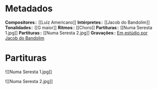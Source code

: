 # Metadados

**Compositores**:: [[Luiz Americano]]
**Intérpretes**:: [[Jacob do Bandolim]]
**Tonalidades**:: [[G maior]]
**Ritmos**:: [[Choro]]
**Partituras**:: [[Numa Seresta 1.jpg]]
**Partituras**:: [[Numa Seresta 2.jpg]]
**Gravações**:: [Em estúdio por Jacob do Bandolim](https://www.youtube.com/watch?v=fNas92szNp4&ab_channel=JacobdoBandolim-Topic)

# Partituras

![[Numa Seresta 1.jpg]]

![[Numa Seresta 2.jpg]]